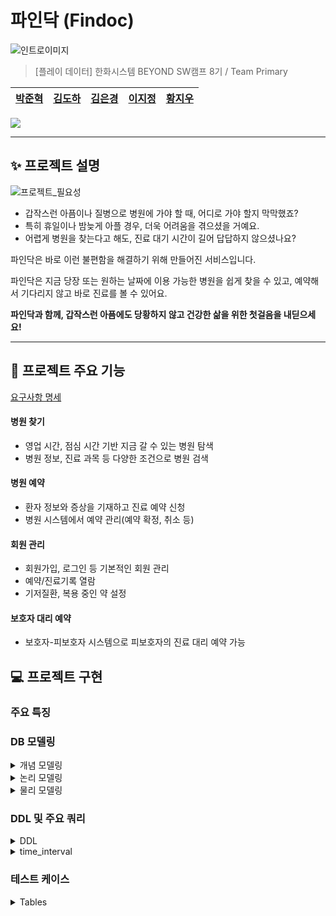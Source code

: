 # 파인닥 (Findoc)

![인트로이미지](https://github.com/beyond-sw-camp/be08-1st-primary-findoc/assets/28796063/ac7970ba-df03-4250-b755-364d25dc31ac)

> [플레이 데이터] 한화시스템 BEYOND SW캠프 8기 / Team Primary
  
|[박준혁](https://github.com/monet2155) | [김도하](https://github.com/esueng) | [김은경](https://github.com/kuk329) | [이지정](https://github.com/leejijung) | [황지우](https://github.com/jbr1tr) |
|------------------------------------------|--------------------------------------|------------------------------------------|-----------------------------------|-------------------------------------|

<!-- 기술 스택 (아이콘) -->
<img src="https://img.shields.io/badge/mariaDB-003545?style=for-the-badge&logo=mariaDB&logoColor=white">


<!-- 🎬[Demo 시연영상](https://www.youtube.com/watch?v=dhMrKTwNI8U&lc=UgzCJR3WxkvsckRyyO94AaABAg&ab_channel=%EB%94%B0%EB%9D%BC%ED%95%98%EB%A9%B4%EC%84%9C%EB%B0%B0%EC%9A%B0%EB%8A%94IT)   
📃[프로젝트 회고록](블로그주소)
-->

----------

## ✨ 프로젝트 설명

![프로젝트_필요성](https://github.com/beyond-sw-camp/be08-1st-primary-findoc/assets/28796063/099759b4-0509-4d3e-bd20-49a8f6b8cacb)

- 갑작스런 아픔이나 질병으로 병원에 가야 할 때, 어디로 가야 할지 막막했죠?
- 특히 휴일이나 밤늦게 아플 경우, 더욱 어려움을 겪으셨을 거예요.
- 어렵게 병원을 찾는다고 해도, 진료 대기 시간이 길어 답답하지 않으셨나요?

파인닥은 바로 이런 불편함을 해결하기 위해 만들어진 서비스입니다.

파인닥은 지금 당장 또는 원하는 날짜에 이용 가능한 병원을 쉽게 찾을 수 있고, 예약해서 기다리지 않고 바로 진료를 볼 수 있어요.

**파인닥과 함께, 갑작스런 아픔에도 당황하지 않고 건강한 삶을 위한 첫걸음을 내딛으세요!**

----------

## 🐧 프로젝트 주요 기능
[요구사항 명세](https://docs.google.com/spreadsheets/d/1-901JV0erwZaMJBfVRsbWhYAnOgtMyhiOb7uzIzZk0g/edit#gid=0)

#### 병원 찾기
- 영업 시간, 점심 시간 기반 지금 갈 수 있는 병원 탐색
- 병원 정보, 진료 과목 등 다양한 조건으로 병원 검색
#### 병원 예약
- 환자 정보와 증상을 기재하고 진료 예약 신청
- 병원 시스템에서 예약 관리(예약 확정, 취소 등)
#### 회원 관리
- 회원가입, 로그인 등 기본적인 회원 관리
- 예약/진료기록 열람
- 기저질환, 복용 중인 약 설정
#### 보호자 대리 예약
- 보호자-피보호자 시스템으로 피보호자의 진료 대리 예약 가능

## 💻 프로젝트 구현
<!-- 구동 움짤 -->
### 주요 특징

### DB 모델링
<details>
  <summary> <span class="summary-header">개념 모델링</span></summary>

  ![erd_gn](https://github.com/beyond-sw-camp/be08-1st-primary-findoc/assets/96649881/edbb8c5c-306c-4dd6-978a-e0291d34e5a2)

</details>
<details>
  <summary> <span class="summary-header">논리 모델링</span></summary>

  ![ERD_logical_findoc](https://github.com/beyond-sw-camp/be08-1st-primary-findoc/assets/96649881/2e084a49-68a6-4191-96d7-06a3a5583527)

</details>
<details>
  <summary> <span class="summary-header">물리 모델링</span></summary>

  ![ERD_physical_findoc](https://github.com/beyond-sw-camp/be08-1st-primary-findoc/assets/96649881/d4f78a01-21e8-408e-8340-bde06e37b678)

</details>

  
### DDL 및 주요 쿼리

<details>
	<summary> DDL</summary>
	<pre><code>
		
-- 유저 (user) 테이블 생성
CREATE TABLE `user` (
	`no_user`	INT	NOT NULL,
	`password_user`	VARCHAR	NOT NULL,
	`name_user`	VARCHAR	NOT NULL,
	`age_user`	INT	NOT NULL,
	`address_user`	VARCHAR	NULL,
	`call_user`	VARCHAR	NULL,
	`enrolldate_user`	DATE	NULL,
	`onactive_user`	BOOLEAN	NOT NULL	DEFAULT FALSE,
	`underlying_user`	VARCHAR	NULL,
	`medicine_user`	VARCHAR	NULL,
	`id_user`	VARCHAR	NOT NULL
);

-- 병원 (hospital) 테이블 생성
CREATE TABLE `hospital` (
	`no_hospital`	INT	NOT NULL,
	`password_hospital`	VARCHAR	NOT NULL,
	`name_hospital`	VARCHAR	NOT NULL,
	`call_hospital`	VARCHAR	NULL,
	`room_hospital`	VARCHAR	NULL,
	`id_hospital`	VARCHAR	NOT NULL
);

-- 예약 (appointment) 테이블 생성
CREATE TABLE `appointment` (
	`no_appointment`	INT	NOT NULL,
	`date_appointment`	DATE	NOT NULL,
	`time_appointment`	DATE	NOT NULL,
	`status_appointment`	VARCHAR	NOT NULL,
	`no_hospital`	INT	NOT NULL,
	`no_user`	INT	NOT NULL
);

-- 진료기록(log_treatment) 테이블 생성
CREATE TABLE `log_treatment` (
	`no_care`	INT	NOT NULL,
	`date_appointment`	DATE	NOT NULL,
	`symptom_appointment`	VARCHAR	NOT NULL,
	`diagnosis_appointment`	VARCHAR	NULL,
	`treatment_appointment`	VARCHAR	NULL,
	`id_doctor`	INT	NOT NULL,
	`no_hospital`	INT	NOT NULL,
	`no_user`	INT	NOT NULL
);

-- 의사 (doctor) 테이블 생성
CREATE TABLE `doctor` (
	`no_doctor`	INT	NOT NULL,
	`no_hospital`	INT	NOT NULL
);

-- 근무시간 (worktime_doctor) 테이블 생성
CREATE TABLE `worktime_doctor` (
	`starttime_worktime`	DATE	NOT NULL,
	`endtime_worktime`	DATE	NOT NULL,
	`no_doctor`	INT	NOT NULL
);

--  보호자 (guardians) 테이블 생성
CREATE TABLE `guardians` (
	`no_user`	INT	NOT NULL,
	`relationship_guardians`	VARCHAR	NULL,
	`allowed_guardians`	TINYINT	NOT NULL	DEFAULT 0
);

-- 진료과 (spec) 테이블 생성
CREATE TABLE `spec` (
	`spec`	VARCHAR	NULL,
	`no_doctor`	INT	NOT NULL,
	`no_care`	INT	NOT NULL
);

-- 병원시설 (facilities_hospital) 테이블 생성
CREATE TABLE `facilities_hospital` (
	`facilities`	VARCHAR	NULL,
	`no_hospital`	INT	NOT NULL
);

-- 병원장비 (equipment_hospital) 테이블 생성
CREATE TABLE `equipment_hospital` (
	`equipment`	VARCHAR	NULL,
	`no_hospital`	INT	NOT NULL
);

-- 병원위치정보 (location_hospital) 테이블 생성
CREATE TABLE `location_hospital` (
	`address`	VARCHAR	NOT NULL,
	`latitude`	VARCHAR	NOT NULL,
	`longitude`	VARCHAR	NOT NULL,
	`no_hospital`	INT	NOT NULL
);

-- 공지사항 (notice) 테이블 생성
CREATE TABLE `notice` (
	`no_hospital`	INT	NOT NULL,
	`date_notice`	DATE	NOT NULL,
	`body_notice`	VARCHAR	NOT NULL
);

ALTER TABLE `user` ADD CONSTRAINT `PK_USER` PRIMARY KEY (
	`no_user`
);

ALTER TABLE `hospital` ADD CONSTRAINT `PK_HOSPITAL` PRIMARY KEY (
	`no_hospital`
);

ALTER TABLE `appointment` ADD CONSTRAINT `PK_APPOINTMENT` PRIMARY KEY (
	`no_appointment`
);

ALTER TABLE `log_treatment` ADD CONSTRAINT `PK_LOG_TREATMENT` PRIMARY KEY (
	`no_care`
);

ALTER TABLE `doctor` ADD CONSTRAINT `PK_DOCTOR` PRIMARY KEY (
	`no_doctor`
);

ALTER TABLE `guardians` ADD CONSTRAINT `PK_GUARDIANS` PRIMARY KEY (
	`no_user`
);

ALTER TABLE `guardians` ADD CONSTRAINT `FK_user_TO_guardians_1` FOREIGN KEY (
	`no_user`
)
REFERENCES `user` (
	`no_user`
);</code></pre>
</details>
<details>
    <summary> time_interval</summary>
      <p align="center">
      <img src="https://github.com/beyond-sw-camp/be08-1st-primary-findoc/assets/96649881/0910f3fc-4b46-4968-b307-1809f2039b99" alt="Description of first image" width="300"/>
      <img src="https://github.com/beyond-sw-camp/be08-1st-primary-findoc/assets/96649881/ccaed4d3-bcc1-403a-aa5b-266084773362" alt="Description of second image" width="300"/>
    </p>
	<pre><code>
-- 일주일간의 시간들 담을 테이블
CREATE OR REPLACE TABLE time_interval (
    half_hour DATETIME,
    onactive ENUM('active', 'deactive'),
    doctor_no INT,
    FOREIGN KEY (doctor_no) REFERENCES doctor(doctor_no)
);
'''
금일부터 일주일간의 시간들 생성 프로시저
(오늘 이전은 삭제 오늘로부터 일주일 중 없는 시간이 있다면 생성,
이미 테이블에 있는 시간에 대해서는 변동없음)
'''

DELIMITER $$

CREATE OR REPLACE PROCEDURE loopwhile()
BEGIN
    DECLARE start_datetime DATETIME;
    DECLARE end_datetime DATETIME;
    DECLARE current_datetime DATETIME;
    
    -- 시작과 종료 시간 설정
    SET start_datetime = DATE(NOW());  -- 오늘 자정
    SET end_datetime = DATE_ADD(start_datetime, INTERVAL 7 DAY);  -- 일주일 후

    -- 오늘 이전의 데이터 삭제
    DELETE FROM time_interval WHERE half_hour < start_datetime;

    -- 의사별 일주일 간 30분 간격 데이터 삽입
    WHILE start_datetime < end_datetime DO
	INSERT INTO time_interval (half_hour, onactive, doctor_no)
	SELECT start_datetime, 'deactive', doctor_no
	FROM doctor
	WHERE NOT EXISTS (
	    SELECT 1 FROM time_interval
	    WHERE half_hour = start_datetime AND doctor_no = doctor.doctor_no
	);

	-- 다음 30분 간격 설정
	SET start_datetime = DATE_ADD(start_datetime, INTERVAL 30 MINUTE);
    END WHILE;
END$$

DELIMITER ;

-- 일주일 시간 업데이트 프로시저 실행
CALL loopwhile();

-- 근무시간 테이블 생성
CREATE TABLE worktime (
    doctor_no INT,
    start_worktime DATETIME,
    end_worktime DATETIME,
    FOREIGN KEY (doctor_no) REFERENCES doctor(doctor_no)
);

DELIMITER $$

-- 근무시간표가 업데이트 될 때 해당 사이 시간 active 로 변경
CREATE TRIGGER activate_time_intervals
AFTER INSERT ON worktime
FOR EACH ROW
BEGIN
    -- time_interval 테이블의 onactive 상태를 'active'로 업데이트
    UPDATE time_interval
    SET onactive = 'active'
    WHERE doctor_no = NEW.doctor_no
      AND half_hour >= NEW.start_worktime
      AND half_hour <= NEW.end_worktime;
END$$

DELIMITER ;

-- 특정 의사의 특정 시간에 대해서 activate 하는 쿼리 ( deactive도 문제 없음 )
UPDATE time_interval
SET onactive = 'active'
WHERE doctor_no = 1
  AND half_hour = '2024-05-01 08:00:00';
  
-- worktime 테스트 케이스 삽입
INSERT INTO worktime (doctor_no, start_worktime, end_worktime) VALUES
(1, '2024-06-02 08:00:00', '2024-06-02 09:30:00');

-- time_interval 테이블 업데이트 확인
SELECT *
FROM time_interval
WHERE doctor_no=1;</code></pre>
  </details>

### 테스트 케이스
<details>
  <summary>Tables</summary>

<details>
	<summary> User Table </summary>
	  
| user_id     | user_pwd     | user_name     | user_birthdate | user_addr         | user_phone   | user_disease   | user_medicine  |
|-------------|--------------|---------------|----------------|-------------------|--------------|----------------|----------------|
| john_doe    | password123  | John Doe      | 1985-02-15     | 1234 Broadway St  | 01012345678  | Asthma         | Ventolin       |
| jane_smith  | password123  | Jane Smith    | 1990-08-25     | 2345 Maple Ave    | 01098765432  | Diabetes       | Metformin      |
| susan_lee   | password789  | Susan Lee     | 1975-05-22     | 7890 Elm St       | 0105556677   | Hypertension   | Lisinopril     |
| mike_brown  | mike1234     | Mike Brown    | 1988-11-16     | 4567 Pine St      | 0108765432   | None           | NULL           |
| lisa_ray    | lisa9876     | Lisa Ray      | 1992-03-30     | 321 Oak St        | 0102345678   | Allergies      | Cetirizine     |
| alex_gray   | alexpass     | Alex Gray     | 1983-09-12     | 1579 River Rd     | 0105647382   | None           | NULL           |
| emma_white  | emma1234     | Emma White    | 1995-07-20     | 2020 Sunset Blvd  | 0104321567   | Eczema         | Hydrocortisone |
| noah_wilson | noahpass     | Noah Wilson   | 1980-01-05     | 450 Mountain View | 0109876543   | Anxiety        | Zoloft         |
| olivia_harris | oliviah123 | Olivia Harris | 1992-11-10     | 789 East Dr       | 0106667778   | Asthma         | Ventolin       |
| james_lopez | jamesl456    | James Lopez   | 1979-08-23     | 321 West St       | 0102223334   | Diabetes       | Insulin        |
	
</details>
	<details>
		<summary> Guardian Table</summary>
	  
			| guard_no | ward_no | guard_relationship | guard_allowed |
			|----------|---------|--------------------|---------------|
			| 1        | 2       | Parent             | completed     |
			| 2        | 3       | Sibling            | completed     |
			| 1        | 4       | Child              | waiting       |
			| 4        | 5       | Parent             | completed     |
			| 6        | 7       | Spouse             | completed     |
			| 8        | 9       | Child              | waiting       |
	
</details>
	<details>
		<summary>Hospital Table</summary>
	  
			| hosp_id    | hosp_pwd    | hosp_name                 | hosp_phone |
			|------------|-------------|---------------------------|------------|
			| bestcare   | hosp1234    | Best Care Medical Center  | 021234567  |
			| cityhealth | citypass    | City Health Clinic        | 023456789  |
			| medicore   | secure1234  | MediCore Facility         | 024567890  |
			| greenmed   | green2023   | Green Medical Services    | 027891011  |
			| bluestar   | blue1234    | Blue Star Hospital        | 028765432  |
	</details>
	
	<details>
		<summary> Location Table </summary>
	
			| loc_addr            | loc_lat | loc_long  | hosp_no |
			|---------------------|---------|-----------|---------|
			| 6789 Hospital Rd    | 37.7749 | -122.4194 | 1       |
			| 123 Health Blvd     | 40.7128 | -74.0060  | 2       |
			| 456 Clinic Rd       | 34.0522 | -118.2437 | 3       |
			| 500 Clinic Center Dr| 39.9042 | -75.1698  | 4       |
			| 1200 Health Park    | 33.6844 | -117.8265 | 5       |
	
	</details>
	
	<details>
		<summary> Notice Table</summary>
	
			| notice_datetime | notice_body                        | hosp_no |
			|-----------------|------------------------------------|---------|
			| NOW()           | Please wear a mask.                | 1       |
			| NOW()           | Flu shots available.               | 2       |
			| NOW()           | New COVID-19 guidelines updated.   | 3       |
			| NOW()           | Annual health checkup discount event.| 4    |
			| NOW()           | COVID-19 vaccination available.    | 5       |
	
	</details>
	
	<details>
		<summary>Facility Table</summary>
	
			| facility_name       | hosp_no |
			|---------------------|---------|
			| Emergency Room      | 1       |
			| Intensive Care Unit | 2       |
			| Pediatrics Wing     | 3       |
			| Maternity Ward      | 4       |
			| Oncology Center     | 5       |
	
	  
	</details>
	
	<details>
		<summary>Equipment Table</summary>
	  
			| equipment_name | hosp_no |
			|----------------|---------|
			| MRI Scanner    | 1       |
			| Ultrasound     | 2       |
			| X-Ray Machine  | 3       |
			| CT Scanner     | 4       |
			| ECG Machine    | 5       |
	
	</details>
	<details>
		<summary>Department Table</summary>
	
			| dept_id | dept_name   |
			|---------|-------------|
			| cardio  | Cardiology  |
			| gynae   | Gynecology  |
			| ortho   | Orthopedics |
	
	</details>
	<details>
		<summary>Doctor Table</summary>
	
			| hosp_no | doctor_name       | doctor_gender |
			|---------|-------------------|---------------|
			| 1       | Dr. Alice Johnson | F             |
			| 2       | Dr. Emily White   | F             |
			| 3       | Dr. Robert Green  | M             |
			| 4       | Dr. Charlotte Johnson | F         |
			| 5       | Dr. Henry Martinez| M             |
	
	</details>
	<details>
		<summary>Doctor Departmentw Table</summary>
	
			| doctor_no | dept_id | docdept_room |
			|-----------|---------|--------------|
			| 1         | cardio  | 101A         |
			| 2         | gynae   | 202B         |
			| 3         | ortho   | 303C         |
			| 4         | gynae   | 403D         |
			| 5         | ortho   | 505E         |
	
	</details>
	<details>
		<summary>Worktime Table</summary>  
	
			| worktime_start       | worktime_end         | doctor_no |
			|----------------------|----------------------|-----------|
			| 2023-01-01 08:00:00  | 2023-01-01 16:00:00  | 1         |
			| 2023-01-02 09:00:00  | 2023-01-02 17:00:00  | 2         |
			| 2023-01-03 10:00:00  | 2023-01-03 18:00:00  | 3         |
			| 2023-01-04 08:00:00  | 2023-01-04 14:00:00  | 4         |
			| 2023-01-05 12:00:00  | 2023-01-05 18:00:00  | 5         |
	
	</details>
	<details>
		<summary>Appointment Table</summary>
	
			| appt_date            | appt_symptom      | user_no | hosp_no | doctor_no |
			|----------------------|-------------------|---------|---------|-----------|
			| 2023-12-15 10:00:00  | Cough and fever   | 1       | 1       | 1         |
			| 2023-12-20 11:00:00  | Headache          | 2       | 2       | 2         |
			| 2023-12-21 12:00:00  | Broken leg        | 3       | 3       | 3         |
			| 2023-12-22 14:00:00  | Regular checkup   | 4       | 4       | 4         |
			| 2023-12-23 15:00:00  | Chemotherapy session | 5   | 5       | 5         |
	
	</details>
	<details>
		<summary>Medical Record Table</summary>
	
			| record_diagnosis | record_treatment    | appt_no |
			|------------------|---------------------|---------|
			| Flu              | Rest and medication | 1       |
			| Migraine         | Prescribed pain relief | 2     |
			| Leg fracture     | Surgery required    | 3       |
			| General checkup  | All clear           | 4       |
			| Cancer treatment | Chemotherapy        | 5       |
	
	</details>
	<details>
		<summary>Rejection Table</summary>
	
			| rejection_result                  | appt_no |
			|-----------------------------------|---------|
			| Doctor unavailable on requested date | 1     |
			| Unavailable for requested time    | 2       |
			| Doctor on leave                   | 3       |
	</details>
</details>


## 👫 CO-OP

### WBS
<details>
  <summary>접기/펼치기
    
  </summary>
  https://docs.google.com/spreadsheets/d/1hpVTMaa_74JfIQDtYtLpZEWX7O0yWWgvPrazUaNrMxc/edit#gid=1835326347
  
  ![wbs](https://github.com/beyond-sw-camp/be08-1st-primary-findoc/assets/96649881/6ed5b4dd-06af-4889-93bd-82d9ee2614ea)

</details>

### 회고
|팀원|회고록|
|-----|-----|
|김도하|    |
|김은경|    |
|이지정|    |
|황지우|    |
